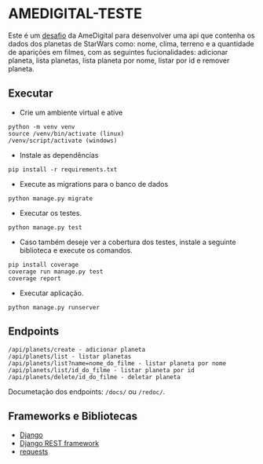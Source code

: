 # AMEDIGITAL-TESTE

Este é um [desafio](https://github.com/AmeDigital/challenge-back-end-hit) da AmeDigital para desenvolver uma api que contenha os dados dos planetas de StarWars como: nome, clima, terreno e a quantidade de aparições em filmes, com as seguintes fucionalidades: adicionar planeta, lista planetas, lista planeta por nome, listar por id e remover planeta.

## Executar
- Crie um ambiente virtual e ative
```
python -m venv venv
source /venv/bin/activate (linux)
/venv/script/activate (windows)
```
- Instale as dependências
```
pip install -r requirements.txt
```
- Execute as migrations para o banco de dados
```
python manage.py migrate
```
- Executar os testes.
```
python manage.py test
```
- Caso também deseje ver a cobertura dos testes, instale a seguinte biblioteca e execute os comandos.
```
pip install coverage
coverage run manage.py test
coverage report
```
- Executar aplicação.
```
python manage.py runserver
```

## Endpoints

```
/api/planets/create - adicionar planeta
/api/planets/list - listar planetas
/api/planets/list?name=nome_do_filme - listar planeta por nome
/api/planets/list/id_do_filme - listar planeta por id
/api/planets/delete/id_do_filme - deletar planeta
```

Documetação dos endpoints: `/docs/` ou `/redoc/`.

## Frameworks e Bibliotecas

- [Django](https://www.djangoproject.com/)
- [Django REST framework](https://www.django-rest-framework.org/)
- [requests](https://requests.readthedocs.io/)